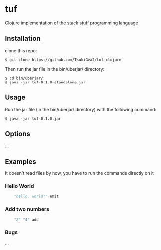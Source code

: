 # tuf

Clojure implementation of the stack stuff programming language

## Installation

clone this repo:

    $ git clone https://github.com/TsukiGva2/tuf-clojure
    
Then run the jar file in the bin/uberjar/ directory:

    $ cd bin/uberjar/
    $ java -jar tuf-0.1.0-standalone.jar

## Usage

Run the jar file (in the bin/uberjar/ directory) with the following command:

    $ java -jar tuf-0.1.0.jar

## Options

...

## Examples

It doesn't read files by now, you have to run the commands directly on it

### Hello World
    
```python
    "hello, world!" emit
```

### Add two numbers
```python
    "2" "4" add
```

### Bugs

...
